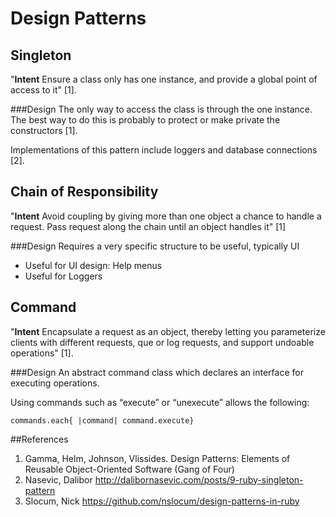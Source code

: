 Design Patterns
=================


Singleton
---------
"**Intent** Ensure a class only has one instance, and provide a global point of access to it" [1].

###Design
The only way to access the class is through the one instance.  The best way to do this is probably to protect or make private the constructors [1].

Implementations of this pattern include loggers and database connections [2].




Chain of Responsibility
-----------------------
"**Intent** Avoid coupling by giving more than one object a chance to handle a request.  Pass request along the chain until an object handles it" [1]

###Design
Requires a very specific structure to be useful, typically UI

- Useful for UI design: Help menus
- Useful for Loggers






Command
-------
"**Intent** Encapsulate a request as an object, thereby letting you parameterize clients with different requests, que or log requests, and support undoable operations" [1].

###Design
An abstract command class which declares an interface for executing operations.

Using commands such as “execute” or “unexecute” allows the following:
	
	commands.each{ |command| command.execute}

##References
1. Gamma, Helm, Johnson, Vlissides.  Design Patterns: Elements of Reusable Object-Oriented Software (Gang of Four)
2. Nasevic, Dalibor  http://dalibornasevic.com/posts/9-ruby-singleton-pattern
3. Slocum, Nick		https://github.com/nslocum/design-patterns-in-ruby
